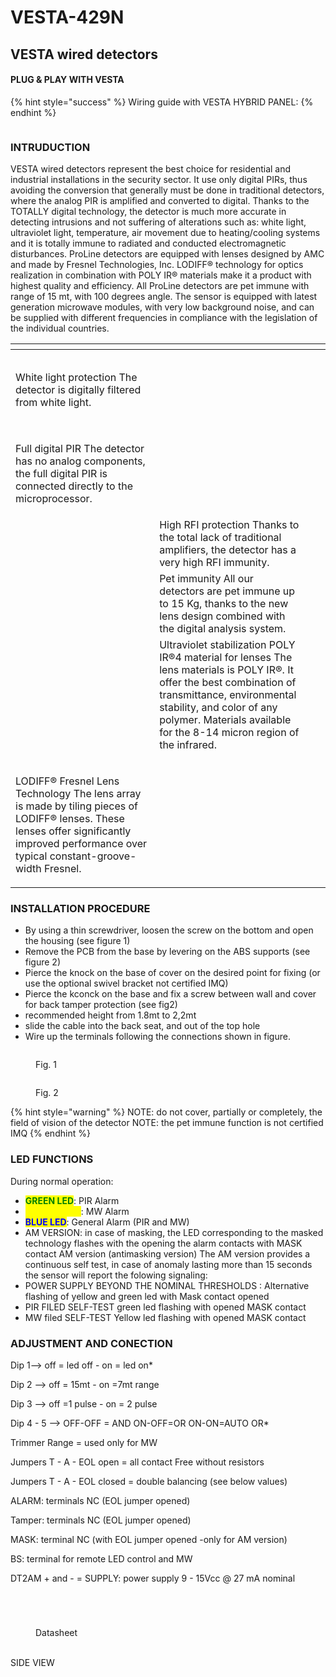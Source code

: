 # VESTA-429N

## VESTA wired detectors

#### PLUG & PLAY WITH VESTA

{% hint style="success" %}
Wiring guide with VESTA HYBRID PANEL:&#x20;
{% endhint %}

<figure><img src=".gitbook/assets/image (33) (1).png" alt=""><figcaption></figcaption></figure>



### INTRUDUCTION

VESTA wired detectors represent the best choice for residential and industrial installations in the security sector. It use only digital PIRs, thus avoiding the conversion that generally must be done in traditional detectors, where the analog PIR is amplified and converted to digital. Thanks to the TOTALLY digital technology, the detector is much more accurate in detecting intrusions and not suffering of alterations such as: white light, ultraviolet light, temperature, air movement due to heating/cooling systems and it is totally immune to radiated and conducted electromagnetic disturbances. ProLine detectors are equipped with lenses designed by AMC and made by Fresnel Technologies, Inc. LODIFF® technology for optics realization in combination with POLY IR® materials make it a product with highest quality and efficiency. All ProLine detectors are pet immune with range of 15 mt, with 100 degrees angle. The sensor is equipped with latest generation microwave modules, with very low background noise, and can be supplied with different frequencies in compliance with the legislation of the individual countries.





<table data-view="cards"><thead><tr><th></th><th></th><th></th><th data-hidden data-card-cover data-type="files"></th></tr></thead><tbody><tr><td><p><img src=".gitbook/assets/image (22) (1) (1).png" alt="" data-size="original"></p><p>White light protection The detector is digitally filtered from white light.</p></td><td></td><td></td><td></td></tr><tr><td><p><img src=".gitbook/assets/image (21) (1) (1).png" alt="" data-size="original"></p><p>Full digital PIR The detector has no analog components, the full digital PIR is connected directly to the microprocessor.</p></td><td></td><td></td><td></td></tr><tr><td><img src=".gitbook/assets/image (20) (1) (1).png" alt="" data-size="original"></td><td>High RFI protection Thanks to the total lack of traditional amplifiers, the detector has a very high RFI immunity.</td><td></td><td></td></tr><tr><td><img src=".gitbook/assets/image (23) (1) (1).png" alt="" data-size="original"></td><td>Pet immunity All our detectors are pet immune up to 15 Kg, thanks to the new lens design combined with the digital analysis system.</td><td></td><td></td></tr><tr><td><img src=".gitbook/assets/image (24) (1) (1).png" alt="" data-size="original"></td><td>Ultraviolet stabilization POLY IR®4 material for lenses The lens materials is POLY IR®. It offer the best combination of transmittance, environmental stability, and color of any polymer. Materials available for the 8-14 micron region of the infrared.</td><td></td><td></td></tr><tr><td><p><img src=".gitbook/assets/image (25) (1) (1).png" alt="" data-size="original"></p><p>LODIFF® Fresnel Lens Technology The lens array is made by tiling pieces of LODIFF® lenses. These lenses offer significantly improved performance over typical constant-groove-width Fresnel.</p></td><td></td><td></td><td></td></tr></tbody></table>

### INSTALLATION PROCEDURE

* By using a thin screwdriver, loosen the screw on the bottom and open the housing (see figure 1)
* Remove the PCB from the base by levering on the ABS supports (see figure 2)
* Pierce the knock on the base of cover on the desired point for fixing (or use the optional swivel bracket not certified IMQ)
* Pierce the kconck on the base and fix a screw between wall and cover for back tamper protection (see fig2)
* recommended height from 1.8mt to 2,2mt
* slide the cable into the back seat, and out of the top hole
* Wire up the terminals following the connections shown in figure.

<figure><img src=".gitbook/assets/image (26) (1) (1).png" alt=""><figcaption><p>Fig. 1</p></figcaption></figure>

<figure><img src=".gitbook/assets/image (27) (1) (1).png" alt=""><figcaption><p>Fig. 2 </p></figcaption></figure>



{% hint style="warning" %}
NOTE: do not cover, partially or completely, the field of vision of the detector NOTE: the pet immune function is not certified IMQ
{% endhint %}



### LED FUNCTIONS

During normal operation:

* <mark style="color:green;">**GREEN LED**</mark>: PIR Alarm
* <mark style="color:yellow;">**YELLOW LED**</mark>: MW Alarm
* <mark style="color:blue;">**BLUE LED**</mark>: General Alarm (PIR and MW)
* AM VERSION: in case of masking, the LED corresponding to the masked technology flashes with the opening the alarm contacts with MASK contact AM version (antimasking version) The AM version provides a continuous self test, in case of anomaly lasting more than 15 seconds the sensor will report the folowing signaling:
* POWER SUPPLY BEYOND THE NOMINAL THRESHOLDS : Alternative flashing of yellow and green led with Mask contact opened
* PIR FILED SELF-TEST green led flashing with opened MASK contact
* MW filed SELF-TEST Yellow led flashing with opened MASK contact



### ADJUSTMENT AND CONECTION

Dip 1--> off = led off - on = led on\*

Dip 2 --> off = 15mt - on =7mt range&#x20;

Dip 3 --> off =1 pulse - on = 2 pulse&#x20;

Dip 4 - 5 --> OFF-OFF = AND ON-OFF=OR ON-ON=AUTO OR\*&#x20;

Trimmer Range = used only for MW&#x20;

Jumpers T - A - EOL open = all contact Free without resistors&#x20;

Jumpers T - A - EOL closed = double balancing (see below values)&#x20;

ALARM: terminals NC (EOL jumper opened)&#x20;

Tamper: terminals NC (EOL jumper opened)&#x20;

MASK: terminal NC (with EOL jumper opened -only for AM version)&#x20;

BS: terminal for remote LED control and MW&#x20;

DT2AM + and - = SUPPLY: power supply 9 - 15Vcc @ 27 mA nominal

<figure><img src=".gitbook/assets/image (28) (1).png" alt=""><figcaption></figcaption></figure>

<figure><img src=".gitbook/assets/image (29) (1).png" alt=""><figcaption></figcaption></figure>

<figure><img src=".gitbook/assets/image (30) (1).png" alt=""><figcaption></figcaption></figure>

<figure><img src=".gitbook/assets/image (31) (1).png" alt=""><figcaption><p>Datasheet</p></figcaption></figure>

\
SIDE VIEW



<figure><img src=".gitbook/assets/image (32) (1).png" alt=""><figcaption></figcaption></figure>



